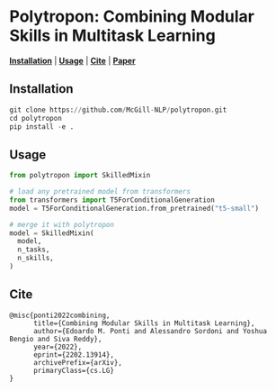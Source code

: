 # Polytropon: Combining Modular Skills in Multitask Learning

[**Installation**](#installation) | [**Usage**](#usage) | [**Cite**](#cite) | [**Paper**](media/paper.pdf)


## Installation

```python
git clone https://github.com/McGill-NLP/polytropon.git
cd polytropon
pip install -e .
```

## Usage

```python
from polytropon import SkilledMixin

# load any pretrained model from transformers
from transformers import T5ForConditionalGeneration
model = T5ForConditionalGeneration.from_pretrained("t5-small")

# merge it with polytropon
model = SkilledMixin(
  model,
  n_tasks,
  n_skills,
)
```

## Cite

```
@misc{ponti2022combining,
      title={Combining Modular Skills in Multitask Learning}, 
      author={Edoardo M. Ponti and Alessandro Sordoni and Yoshua Bengio and Siva Reddy},
      year={2022},
      eprint={2202.13914},
      archivePrefix={arXiv},
      primaryClass={cs.LG}
}
```
